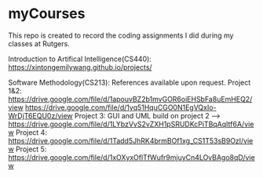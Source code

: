 # myCourses
This repo is created to record the coding assignments I did during my classes at Rutgers.

Introduction to Artifical Intelligence(CS440): https://xintongemilywang.github.io/projects/

Software Methodology(CS213): References available upon request.
  Project 1&2: https://drive.google.com/file/d/1apouvBZ2b1mvGOR6oiEHSbFa8uEmHEQ2/view https://drive.google.com/file/d/1yq51HquCGO0N1EgVQxIo-WrDjT6EQU0z/view
  Project 3: GUI and UML build on project 2 --> https://drive.google.com/file/d/1LYbzVvS2vZXH1pSRUDKcPiTBqAqItf6A/view
  Project 4: https://drive.google.com/file/d/1Tadd5JhRK4brmBOf1xg_CS1T53sB9Ozl/view
  Project 5: https://drive.google.com/file/d/1xOXyxOflTfWufr9mjuyCn4LOvBAgo8qD/view
